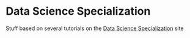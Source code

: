# Data Science Specialization

Stuff based on several tutorials on the [Data Science Specialization][dss] site


[dss]: http://datasciencespecialization.github.io/rprog/ 'DSS - R Programming'
